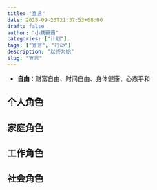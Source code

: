 ```yaml
---
title: "宣言"
date: 2025-09-23T21:37:53+08:00
draft: false
author: "小藕霸霸"
categories: ["计划"]
tags: ["宣言", "行动"]
description: "以终为始"
slug: "宣言"
---
```


- **自由**：财富自由、时间自由、身体健康、心态平和

## 个人角色

## 家庭角色

## 工作角色

## 社会角色